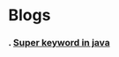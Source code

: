 # Blogs


### . [Super keyword in java](https://medium.com/@durgaprasad.mamidi1608/super-keyword-in-java-under-4-min-b0083f4ac20e)
